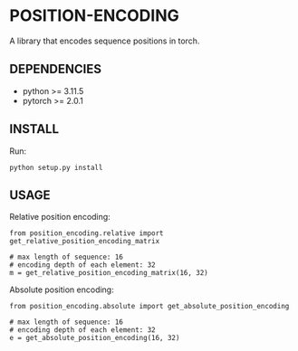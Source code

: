 # POSITION-ENCODING
A library that encodes sequence positions in torch.

## DEPENDENCIES

 * python >= 3.11.5
 * pytorch >= 2.0.1

## INSTALL

Run:

```
python setup.py install
```

## USAGE

Relative position encoding:

```
from position_encoding.relative import get_relative_position_encoding_matrix

# max length of sequence: 16
# encoding depth of each element: 32
m = get_relative_position_encoding_matrix(16, 32)

```

Absolute position encoding:

```
from position_encoding.absolute import get_absolute_position_encoding

# max length of sequence: 16
# encoding depth of each element: 32
e = get_absolute_position_encoding(16, 32)
```
